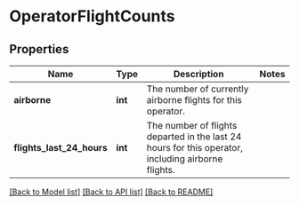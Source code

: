 # OperatorFlightCounts

## Properties
Name | Type | Description | Notes
------------ | ------------- | ------------- | -------------
**airborne** | **int** | The number of currently airborne flights for this operator. | 
**flights_last_24_hours** | **int** | The number of flights departed in the last 24 hours for this operator, including airborne flights. | 

[[Back to Model list]](../../README.md#documentation-for-models) [[Back to API list]](../../README.md#documentation-for-api-endpoints) [[Back to README]](../../README.md)

